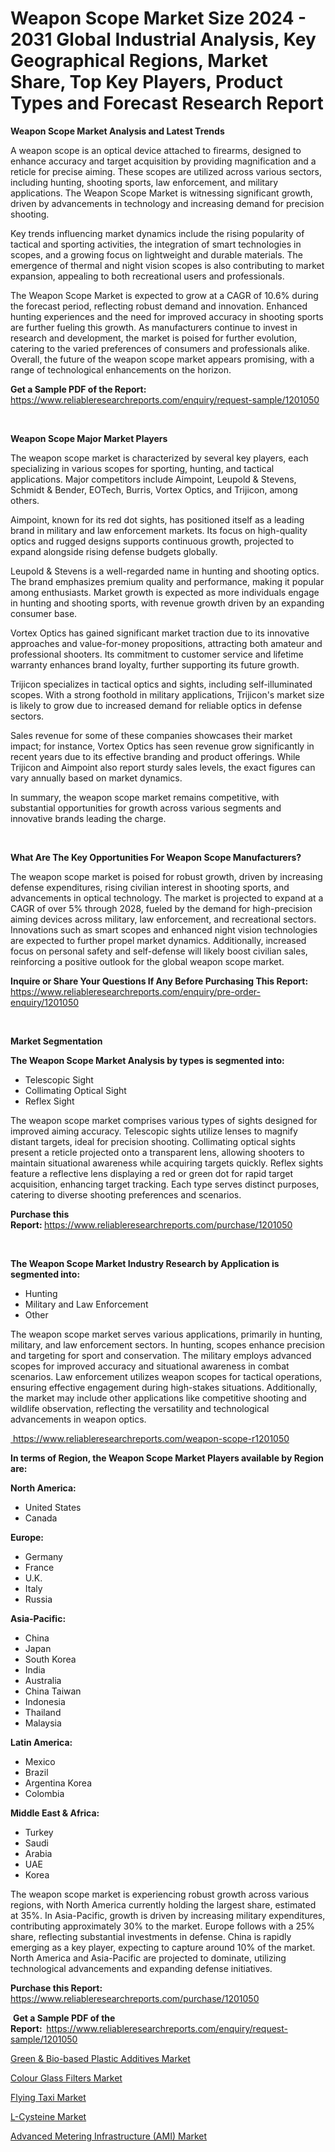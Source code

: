 <p><h1>Weapon Scope Market Size 2024 - 2031 Global Industrial Analysis, Key Geographical Regions, Market Share, Top Key Players, Product Types and Forecast Research Report</h1></p><p><strong>Weapon Scope Market Analysis and Latest Trends</strong></p>
<p><p>A weapon scope is an optical device attached to firearms, designed to enhance accuracy and target acquisition by providing magnification and a reticle for precise aiming. These scopes are utilized across various sectors, including hunting, shooting sports, law enforcement, and military applications. The Weapon Scope Market is witnessing significant growth, driven by advancements in technology and increasing demand for precision shooting. </p><p>Key trends influencing market dynamics include the rising popularity of tactical and sporting activities, the integration of smart technologies in scopes, and a growing focus on lightweight and durable materials. The emergence of thermal and night vision scopes is also contributing to market expansion, appealing to both recreational users and professionals.</p><p>The Weapon Scope Market is expected to grow at a CAGR of 10.6% during the forecast period, reflecting robust demand and innovation. Enhanced hunting experiences and the need for improved accuracy in shooting sports are further fueling this growth. As manufacturers continue to invest in research and development, the market is poised for further evolution, catering to the varied preferences of consumers and professionals alike. Overall, the future of the weapon scope market appears promising, with a range of technological enhancements on the horizon.</p></p>
<p><strong>Get a Sample PDF of the Report:&nbsp;</strong> <a href="https://www.reliableresearchreports.com/enquiry/request-sample/1201050">https://www.reliableresearchreports.com/enquiry/request-sample/1201050</a></p>
<p>&nbsp;</p>
<p><strong>Weapon Scope Major Market Players</strong></p>
<p><p>The weapon scope market is characterized by several key players, each specializing in various scopes for sporting, hunting, and tactical applications. Major competitors include Aimpoint, Leupold & Stevens, Schmidt & Bender, EOTech, Burris, Vortex Optics, and Trijicon, among others.</p><p>Aimpoint, known for its red dot sights, has positioned itself as a leading brand in military and law enforcement markets. Its focus on high-quality optics and rugged designs supports continuous growth, projected to expand alongside rising defense budgets globally.</p><p>Leupold & Stevens is a well-regarded name in hunting and shooting optics. The brand emphasizes premium quality and performance, making it popular among enthusiasts. Market growth is expected as more individuals engage in hunting and shooting sports, with revenue growth driven by an expanding consumer base.</p><p>Vortex Optics has gained significant market traction due to its innovative approaches and value-for-money propositions, attracting both amateur and professional shooters. Its commitment to customer service and lifetime warranty enhances brand loyalty, further supporting its future growth.</p><p>Trijicon specializes in tactical optics and sights, including self-illuminated scopes. With a strong foothold in military applications, Trijicon's market size is likely to grow due to increased demand for reliable optics in defense sectors.</p><p>Sales revenue for some of these companies showcases their market impact; for instance, Vortex Optics has seen revenue grow significantly in recent years due to its effective branding and product offerings. While Trijicon and Aimpoint also report sturdy sales levels, the exact figures can vary annually based on market dynamics.</p><p>In summary, the weapon scope market remains competitive, with substantial opportunities for growth across various segments and innovative brands leading the charge.</p></p>
<p>&nbsp;</p>
<p><strong>What Are The Key Opportunities For Weapon Scope Manufacturers?</strong></p>
<p><p>The weapon scope market is poised for robust growth, driven by increasing defense expenditures, rising civilian interest in shooting sports, and advancements in optical technology. The market is projected to expand at a CAGR of over 5% through 2028, fueled by the demand for high-precision aiming devices across military, law enforcement, and recreational sectors. Innovations such as smart scopes and enhanced night vision technologies are expected to further propel market dynamics. Additionally, increased focus on personal safety and self-defense will likely boost civilian sales, reinforcing a positive outlook for the global weapon scope market.</p></p>
<p><strong>Inquire or Share Your Questions If Any Before Purchasing This Report:</strong> <a href="https://www.reliableresearchreports.com/enquiry/pre-order-enquiry/1201050">https://www.reliableresearchreports.com/enquiry/pre-order-enquiry/1201050</a></p>
<p>&nbsp;</p>
<p><strong>Market Segmentation</strong></p>
<p><strong>The Weapon Scope Market Analysis by types is segmented into:</strong></p>
<p><ul><li>Telescopic Sight</li><li>Collimating Optical Sight</li><li>Reflex Sight</li></ul></p>
<p><p>The weapon scope market comprises various types of sights designed for improved aiming accuracy. Telescopic sights utilize lenses to magnify distant targets, ideal for precision shooting. Collimating optical sights present a reticle projected onto a transparent lens, allowing shooters to maintain situational awareness while acquiring targets quickly. Reflex sights feature a reflective lens displaying a red or green dot for rapid target acquisition, enhancing target tracking. Each type serves distinct purposes, catering to diverse shooting preferences and scenarios.</p></p>
<p><strong>Purchase this Report:&nbsp;</strong><a href="https://www.reliableresearchreports.com/purchase/1201050">https://www.reliableresearchreports.com/purchase/1201050</a></p>
<p>&nbsp;</p>
<p><strong>The Weapon Scope Market Industry Research by Application is segmented into:</strong></p>
<p><ul><li>Hunting</li><li>Military and Law Enforcement</li><li>Other</li></ul></p>
<p><p>The weapon scope market serves various applications, primarily in hunting, military, and law enforcement sectors. In hunting, scopes enhance precision and targeting for sport and conservation. The military employs advanced scopes for improved accuracy and situational awareness in combat scenarios. Law enforcement utilizes weapon scopes for tactical operations, ensuring effective engagement during high-stakes situations. Additionally, the market may include other applications like competitive shooting and wildlife observation, reflecting the versatility and technological advancements in weapon optics.</p></p>
<p><a href="https://www.reliableresearchreports.com/weapon-scope-r1201050">&nbsp;https://www.reliableresearchreports.com/weapon-scope-r1201050</a></p>
<p><strong>In terms of Region, the Weapon Scope Market Players available by Region are:</strong></p>
<p>
    <p> <strong> North America: </strong>
        <ul>
            <li>United States</li>
            <li>Canada</li>
        </ul>
        </p> 
    <p> <strong> Europe: </strong>
        <ul>
            <li>Germany</li>
            <li>France</li>
            <li>U.K.</li>
            <li>Italy</li>
            <li>Russia</li>
        </ul>
        </p> 
    <p> <strong> Asia-Pacific: </strong>
        <ul>
            <li>China</li>
            <li>Japan</li>
            <li>South Korea</li>
            <li>India</li>
            <li>Australia</li>
            <li>China Taiwan</li>
            <li>Indonesia</li>
            <li>Thailand</li>
            <li>Malaysia</li>
        </ul>
        </p> 
    <p> <strong> Latin America: </strong>
        <ul>
            <li>Mexico</li>
            <li>Brazil</li>
            <li>Argentina Korea</li>
            <li>Colombia</li>
        </ul>
        </p> 
    <p> <strong> Middle East & Africa: </strong>
        <ul>
            <li>Turkey</li>
            <li>Saudi</li>
            <li>Arabia</li>
            <li>UAE</li>
            <li>Korea</li>
        </ul>
    </p>
    </p>
<p><p>The weapon scope market is experiencing robust growth across various regions, with North America currently holding the largest share, estimated at 35%. In Asia-Pacific, growth is driven by increasing military expenditures, contributing approximately 30% to the market. Europe follows with a 25% share, reflecting substantial investments in defense. China is rapidly emerging as a key player, expecting to capture around 10% of the market. North America and Asia-Pacific are projected to dominate, utilizing technological advancements and expanding defense initiatives.</p></p>
<p><strong>Purchase this Report: </strong><a href="https://www.reliableresearchreports.com/purchase/1201050">https://www.reliableresearchreports.com/purchase/1201050</a></p>
<p>&nbsp;<strong>Get a Sample PDF of the Report:&nbsp;&nbsp;</strong><a href="https://www.reliableresearchreports.com/enquiry/request-sample/1201050">https://www.reliableresearchreports.com/enquiry/request-sample/1201050</a></p>
<p><strong></strong></p>
<p><p><a href="https://issuu.com/reportprime-2/docs/green-bio-based-plastic-additives-m_7c6744d6cd254c">Green & Bio-based Plastic Additives Market</a></p><p><a href="https://issuu.com/reportprime-2/docs/colour-glass-filters-market-size-20_988d704ac19fa3">Colour Glass Filters Market</a></p><p><a href="https://www.linkedin.com/pulse/how-flying-taxi-market-changing-from-2024-2031-expertide-dd0uf?trackingId=ulEzAtE5TtqsNjKmZn4ejg%3D%3D">Flying Taxi Market</a></p><p><a href="https://github.com/MarlinNader2023/Market-Research-Report-List-1/blob/main/l-cysteine-market.md">L-Cysteine Market</a></p><p><a href="https://github.com/elizabethdagraca/Market-Research-Report-List-5/blob/main/advanced-metering-infrastructure-ami-market.md">Advanced Metering Infrastructure (AMI) Market</a></p></p>